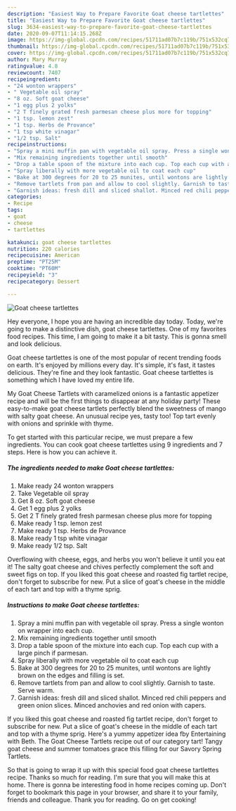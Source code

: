 ```yaml
---
description: "Easiest Way to Prepare Favorite Goat cheese tartlettes"
title: "Easiest Way to Prepare Favorite Goat cheese tartlettes"
slug: 3634-easiest-way-to-prepare-favorite-goat-cheese-tartlettes
date: 2020-09-07T11:14:15.268Z
image: https://img-global.cpcdn.com/recipes/51711ad07b7c119b/751x532cq70/goat-cheese-tartlettes-recipe-main-photo.jpg
thumbnail: https://img-global.cpcdn.com/recipes/51711ad07b7c119b/751x532cq70/goat-cheese-tartlettes-recipe-main-photo.jpg
cover: https://img-global.cpcdn.com/recipes/51711ad07b7c119b/751x532cq70/goat-cheese-tartlettes-recipe-main-photo.jpg
author: Mary Murray
ratingvalue: 4.8
reviewcount: 7407
recipeingredient:
- "24 wonton wrappers"
- " Vegetable oil spray"
- "8 oz. Soft goat cheese"
- "1 egg plus 2 yolks"
- "2 T finely grated fresh parmesan cheese plus more for topping"
- "1 tsp. lemon zest"
- "1 tsp. Herbs de Provance"
- "1 tsp white vinagar"
- "1/2 tsp. Salt"
recipeinstructions:
- "Spray a mini muffin pan with vegetable oil spray. Press a single wonton on wrapper into each cup."
- "Mix remaining ingredients together until smooth"
- "Drop a table spoon of the mixture into each cup. Top each cup with a large pinch if parmesan."
- "Spray liberally with more vegetable oil to coat each cup"
- "Bake at 300 degrees for 20 to 25 munites, until wontons are lightly brown on the edges and filling is set."
- "Remove tartlets from pan and allow to cool slightly. Garnish to taste. Serve warm."
- "Garnish ideas: fresh dill and sliced shallot. Minced red chili peppers and green onion slices. Minced anchovies and red onion with capers."
categories:
- Recipe
tags:
- goat
- cheese
- tartlettes

katakunci: goat cheese tartlettes 
nutrition: 220 calories
recipecuisine: American
preptime: "PT25M"
cooktime: "PT60M"
recipeyield: "3"
recipecategory: Dessert

---
```



![Goat cheese tartlettes](https://img-global.cpcdn.com/recipes/51711ad07b7c119b/751x532cq70/goat-cheese-tartlettes-recipe-main-photo.jpg)

Hey everyone, I hope you are having an incredible day today. Today, we're going to make a distinctive dish, goat cheese tartlettes. One of my favorites food recipes. This time, I am going to make it a bit tasty. This is gonna smell and look delicious.

Goat cheese tartlettes is one of the most popular of recent trending foods on earth. It's enjoyed by millions every day. It's simple, it's fast, it tastes delicious. They're fine and they look fantastic. Goat cheese tartlettes is something which I have loved my entire life.

My Goat Cheese Tartlets with caramelized onions is a fantastic appetizer recipe and will be the first things to disappear at any holiday party! These easy-to-make goat cheese tartlets perfectly blend the sweetness of mango with salty goat cheese. An unusual recipe yes, tasty too! Top tart evenly with onions and sprinkle with thyme.


To get started with this particular recipe, we must prepare a few ingredients. You can cook goat cheese tartlettes using 9 ingredients and 7 steps. Here is how you can achieve it.

<!--inarticleads1-->

##### The ingredients needed to make Goat cheese tartlettes:

1. Make ready 24 wonton wrappers
1. Take  Vegetable oil spray
1. Get 8 oz. Soft goat cheese
1. Get 1 egg plus 2 yolks
1. Get 2 T finely grated fresh parmesan cheese plus more for topping
1. Make ready 1 tsp. lemon zest
1. Make ready 1 tsp. Herbs de Provance
1. Make ready 1 tsp white vinagar
1. Make ready 1/2 tsp. Salt


Overflowing with cheese, eggs, and herbs you won&#39;t believe it until you eat it! The salty goat cheese and chives perfectly complement the soft and sweet figs on top. If you liked this goat cheese and roasted fig tartlet recipe, don&#39;t forget to subscribe for new. Put a slice of goat&#39;s cheese in the middle of each tart and top with a thyme sprig. 

<!--inarticleads2-->

##### Instructions to make Goat cheese tartlettes:

1. Spray a mini muffin pan with vegetable oil spray. Press a single wonton on wrapper into each cup.
1. Mix remaining ingredients together until smooth
1. Drop a table spoon of the mixture into each cup. Top each cup with a large pinch if parmesan.
1. Spray liberally with more vegetable oil to coat each cup
1. Bake at 300 degrees for 20 to 25 munites, until wontons are lightly brown on the edges and filling is set.
1. Remove tartlets from pan and allow to cool slightly. Garnish to taste. Serve warm.
1. Garnish ideas: fresh dill and sliced shallot. Minced red chili peppers and green onion slices. Minced anchovies and red onion with capers.


If you liked this goat cheese and roasted fig tartlet recipe, don&#39;t forget to subscribe for new. Put a slice of goat&#39;s cheese in the middle of each tart and top with a thyme sprig. Here&#39;s a yummy appetizer idea fby Entertaining with Beth. The Goat Cheese Tartlets recipe out of our category tart! Tangy goat cheese and summer tomatoes grace this filling for our Savory Spring Tartlets. 

So that is going to wrap it up with this special food goat cheese tartlettes recipe. Thanks so much for reading. I'm sure that you will make this at home. There is gonna be interesting food in home recipes coming up. Don't forget to bookmark this page in your browser, and share it to your family, friends and colleague. Thank you for reading. Go on get cooking!
